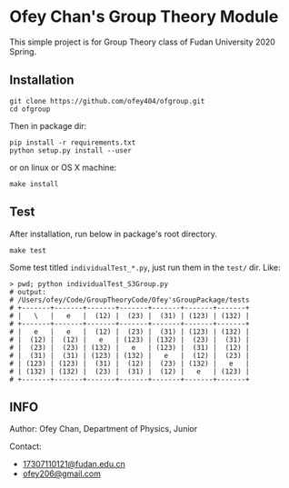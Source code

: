 # Ofey Chan's Group Theory Module
This simple project is for Group Theory class of Fudan University 2020 Spring.

## Installation

```shell
git clone https://github.com/ofey404/ofgroup.git
cd ofgroup
```

Then in package dir:

```shell
pip install -r requirements.txt
python setup.py install --user
```

or on linux or OS X machine:

```shell
make install
```

## Test
After installation, run below in package's root directory.

```shell
make test
```

Some test titled `individualTest_*.py`, just run them in the `test/` dir. Like:

```shell
> pwd; python individualTest_S3Group.py 
# output:
# /Users/ofey/Code/GroupTheoryCode/Ofey'sGroupPackage/tests
# +-------+-------+-------+-------+-------+-------+-------+
# |   \   |   e   |  (12) |  (23) |  (31) | (123) | (132) |
# +-------+-------+-------+-------+-------+-------+-------+
# |   e   |   e   |  (12) |  (23) |  (31) | (123) | (132) |
# |  (12) |  (12) |   e   | (123) | (132) |  (23) |  (31) |
# |  (23) |  (23) | (132) |   e   | (123) |  (31) |  (12) |
# |  (31) |  (31) | (123) | (132) |   e   |  (12) |  (23) |
# | (123) | (123) |  (31) |  (12) |  (23) | (132) |   e   |
# | (132) | (132) |  (23) |  (31) |  (12) |   e   | (123) |
# +-------+-------+-------+-------+-------+-------+-------+
```

## INFO
Author: Ofey Chan, Department of Physics, Junior

Contact:
- 17307110121@fudan.edu.cn
- ofey206@gmail.com
